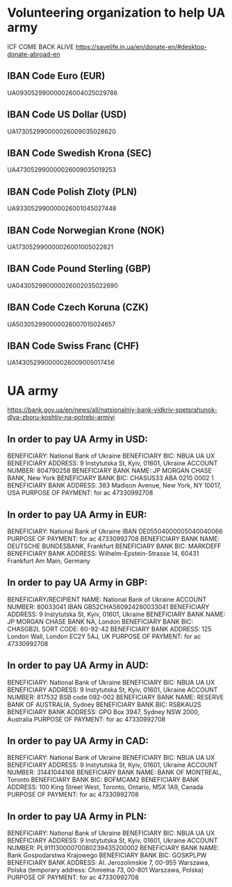 # Volunteering organization to help UA army
ICF COME BACK ALIVE
https://savelife.in.ua/en/donate-en/#desktop-donate-abroad-en


## IBAN Code Euro (EUR)
UA093052990000026004025029786

## IBAN Code US Dollar (USD)
UA173052990000026009035028620

## IBAN Code Swedish Krona (SEC)
UA473052990000026009035019253

## IBAN Code Polish Zloty (PLN)
UA933052990000026001045027448

## IBAN Code Norwegian Krone (NOK)
UA173052990000026001005022621

## IBAN Code Pound Sterling (GBP)
UA043052990000026002035022690

## IBAN Code Czech Koruna (CZK)
UA503052990000026007015024657

## IBAN Code Swiss Franc (CHF)
UA143052990000026009005017456

# UA army
https://bank.gov.ua/en/news/all/natsionalniy-bank-vidkriv-spetsrahunok-dlya-zboru-koshtiv-na-potrebi-armiyi

## In order to pay UA Army in USD:
BENEFICIARY: National Bank of Ukraine
BENEFICIARY BIC: NBUA UA UX
BENEFICIARY ADDRESS: 9 Instytutska St, Kyiv, 01601, Ukraine
ACCOUNT NUMBER: 804790258
BENEFICIARY BANK NAME: JP MORGAN CHASE BANK, New York
BENEFICIARY BANK BIC: CHASUS33
ABA 0210 0002 1
BENEFICIARY BANK ADDRESS: 383 Madison Avenue, New York, NY 10017, USA
PURPOSE OF PAYMENT: for ac 47330992708 

## In order to pay UA Army in EUR:
BENEFICIARY: National Bank of Ukraine
IBAN DE05504000005040040066
PURPOSE OF PAYMENT: for ac 47330992708
BENEFICIARY BANK NAME: DEUTSCHE  BUNDESBANK, Frankfurt
BENEFICIARY BANK BIC: MARKDEFF
BENEFICIARY BANK ADDRESS: Wilhelm-Epstein-Strasse 14, 60431 Frankfurt Am Main, Germany

## In order to pay UA Army in GBP:
BENEFICIARY/RECIPIENT NAME: National Bank of Ukraine
ACCOUNT NUMBER: 80033041
IBAN GB52CHAS60924280033041
BENEFICIARY ADDRESS: 9 Instytutska St, Kyiv, 01601, Ukraine
BENEFICIARY BANK NAME: JP MORGAN CHASE BANK NA, London
BENEFICIARY BANK BIC: CHASGB2L
SORT CODE: 60-92-42 
BENEFICIARY BANK ADDRESS: 125 London Wall, London EC2Y 5AJ, UK
PURPOSE OF PAYMENT: for ac 47330992708 

## In order to pay UA Army in AUD:
BENEFICIARY: National Bank of Ukraine
BENEFICIARY BIC: NBUA UA UX
BENEFICIARY ADDRESS: 9 Instytutska St, Kyiv, 01601, Ukraine
ACCOUNT NUMBER: 817532
BSB code 092-002
BENEFICIARY BANK NAME: RESERVE  BANK OF AUSTRALIA, Sydney
BENEFICIARY BANK BIC: RSBKAU2S
BENEFICIARY BANK ADDRESS: GPO Box 3947, Sydney NSW 2000, Australia
PURPOSE OF PAYMENT: for ac 47330992708 

## In order to pay UA Army in CAD:
BENEFICIARY: National Bank of Ukraine
BENEFICIARY BIC: NBUA UA UX
BENEFICIARY ADDRESS: 9 Instytutska St, Kyiv, 01601, Ukraine
ACCOUNT NUMBER: 31441044166
BENEFICIARY BANK NAME: BANK OF MONTREAL, Toronto
BENEFICIARY BANK BIC: BOFMCAM2
BENEFICIARY BANK ADDRESS: 100 King Street West, Toronto, Ontario, M5X 1A9, Canada
PURPOSE OF PAYMENT: for ac 47330992708 

## In order to pay UA Army in PLN:
BENEFICIARY: National Bank of Ukraine
BENEFICIARY BIC: NBUA UA UX
BENEFICIARY ADDRESS: 9 Instytutska St, Kyiv, 01601, Ukraine
ACCOUNT NUMBER: PL91113000070080239435200002
BENEFICIARY BANK NAME: Bank Gospodarstwa Krajowego
BENEFICIARY BANK BIC: GOSKPLPW
BENEFICIARY BANK ADDRESS: Al. Jerozolimskie 7, 00-955 Warszawa, Polska (temporary address: Chmielna 73, 00-801 Warszawa, Polska)
PURPOSE OF PAYMENT: for ac 47330992708